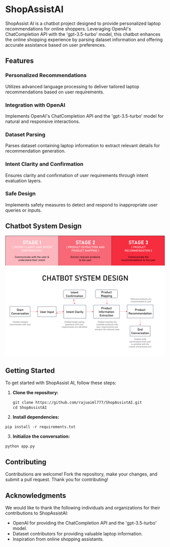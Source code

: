 # ShopAssistAI

ShopAssist AI is a chatbot project designed to provide personalized laptop recommendations for online shoppers. Leveraging OpenAI's ChatCompletion API with the 'gpt-3.5-turbo' model, this chatbot enhances the online shopping experience by parsing dataset information and offering accurate assistance based on user preferences.

## Features

### Personalized Recommendations
Utilizes advanced language processing to deliver tailored laptop recommendations based on user requirements.

### Integration with OpenAI
Implements OpenAI's ChatCompletion API and the 'gpt-3.5-turbo' model for natural and responsive interactions.

### Dataset Parsing
Parses dataset containing laptop information to extract relevant details for recommendation generation.

### Intent Clarity and Confirmation
Ensures clarity and confirmation of user requirements through intent evaluation layers.

### Safe Design
Implements safety measures to detect and respond to inappropriate user queries or inputs.
## Chatbot System Design

![Stages of ShopAssist AI](https://github.com/rajuaiml777/ShopAssistAI/blob/main/data/stages.png)
![Chatbot System Design](https://github.com/rajuaiml777/ShopAssistAI/blob/main/data/systemdesign.png)

## Getting Started

To get started with ShopAssist AI, follow these steps:

1. **Clone the repository:**
   ```
   git clone https://github.com/rajuaiml777/ShopAssistAI.git
   cd ShopAssistAI
   ```
2. **Install dependencies:**
```   
pip install -r requirements.txt
```
3. **Initialize the conversation:**  
```
python app.py
```
## Contributing

Contributions are welcome! Fork the repository, make your changes, and submit a pull request. Thank you for contributing!

## Acknowledgments

We would like to thank the following individuals and organizations for their contributions to ShopAssistAI:

- OpenAI for providing the ChatCompletion API and the 'gpt-3.5-turbo' model.
- Dataset contributors for providing valuable laptop information.
- Inspiration from online shopping assistants.
